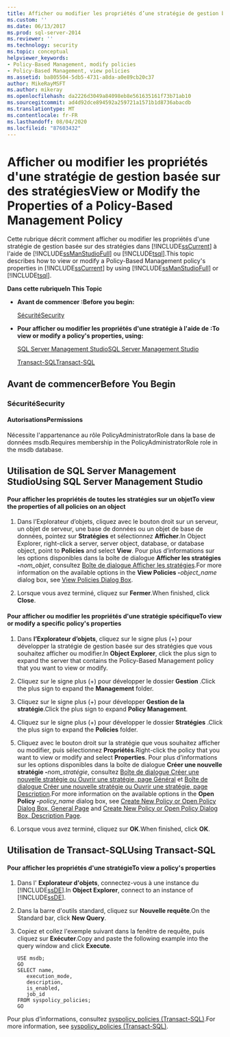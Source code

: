 ```yaml
---
title: Afficher ou modifier les propriétés d’une stratégie de gestion basée sur des stratégies | Microsoft Docs
ms.custom: ''
ms.date: 06/13/2017
ms.prod: sql-server-2014
ms.reviewer: ''
ms.technology: security
ms.topic: conceptual
helpviewer_keywords:
- Policy-Based Management, modify policies
- Policy-Based Management, view policies
ms.assetid: ba805504-5db5-4731-a8da-a0e89cb20c37
author: MikeRayMSFT
ms.author: mikeray
ms.openlocfilehash: da2226d3049a84098eb8e561635161f73b71ab10
ms.sourcegitcommit: ad4d92dce894592a259721a1571b1d8736abacdb
ms.translationtype: MT
ms.contentlocale: fr-FR
ms.lasthandoff: 08/04/2020
ms.locfileid: "87603432"
---
```

# <a name="view-or-modify-the-properties-of-a-policy-based-management-policy"></a><span data-ttu-id="810f4-102">Afficher ou modifier les propriétés d'une stratégie de gestion basée sur des stratégies</span><span class="sxs-lookup"><span data-stu-id="810f4-102">View or Modify the Properties of a Policy-Based Management Policy</span></span>
  <span data-ttu-id="810f4-103">Cette rubrique décrit comment afficher ou modifier les propriétés d'une stratégie de gestion basée sur des stratégies dans [!INCLUDE[ssCurrent](../../includes/sscurrent-md.md)] à l'aide de [!INCLUDE[ssManStudioFull](../../includes/ssmanstudiofull-md.md)] ou [!INCLUDE[tsql](../../includes/tsql-md.md)].</span><span class="sxs-lookup"><span data-stu-id="810f4-103">This topic describes how to view or modify a Policy-Based Management policy's properties in [!INCLUDE[ssCurrent](../../includes/sscurrent-md.md)] by using [!INCLUDE[ssManStudioFull](../../includes/ssmanstudiofull-md.md)] or [!INCLUDE[tsql](../../includes/tsql-md.md)].</span></span>  
  
 <span data-ttu-id="810f4-104">**Dans cette rubrique**</span><span class="sxs-lookup"><span data-stu-id="810f4-104">**In This Topic**</span></span>  
  
-   <span data-ttu-id="810f4-105">**Avant de commencer :**</span><span class="sxs-lookup"><span data-stu-id="810f4-105">**Before you begin:**</span></span>  
  
     [<span data-ttu-id="810f4-106">Sécurité</span><span class="sxs-lookup"><span data-stu-id="810f4-106">Security</span></span>](#Security)  
  
-   <span data-ttu-id="810f4-107">**Pour afficher ou modifier les propriétés d'une stratégie à l'aide de :**</span><span class="sxs-lookup"><span data-stu-id="810f4-107">**To view or modify a policy's properties, using:**</span></span>  
  
     [<span data-ttu-id="810f4-108">SQL Server Management Studio</span><span class="sxs-lookup"><span data-stu-id="810f4-108">SQL Server Management Studio</span></span>](#SSMSProcedure)  
  
     [<span data-ttu-id="810f4-109">Transact-SQL</span><span class="sxs-lookup"><span data-stu-id="810f4-109">Transact-SQL</span></span>](#TsqlProcedure)  
  
##  <a name="before-you-begin"></a><a name="BeforeYouBegin"></a> <span data-ttu-id="810f4-110">Avant de commencer</span><span class="sxs-lookup"><span data-stu-id="810f4-110">Before You Begin</span></span>  
  
###  <a name="security"></a><a name="Security"></a> <span data-ttu-id="810f4-111">Sécurité</span><span class="sxs-lookup"><span data-stu-id="810f4-111">Security</span></span>  
  
####  <a name="permissions"></a><a name="Permissions"></a> <span data-ttu-id="810f4-112">Autorisations</span><span class="sxs-lookup"><span data-stu-id="810f4-112">Permissions</span></span>  
 <span data-ttu-id="810f4-113">Nécessite l'appartenance au rôle PolicyAdministratorRole dans la base de données msdb.</span><span class="sxs-lookup"><span data-stu-id="810f4-113">Requires membership in the PolicyAdministratorRole role in the msdb database.</span></span>  
  
##  <a name="using-sql-server-management-studio"></a><a name="SSMSProcedure"></a> <span data-ttu-id="810f4-114">Utilisation de SQL Server Management Studio</span><span class="sxs-lookup"><span data-stu-id="810f4-114">Using SQL Server Management Studio</span></span>  
  
#### <a name="to-view-the-properties-of-all-policies-on-an-object"></a><span data-ttu-id="810f4-115">Pour afficher les propriétés de toutes les stratégies sur un objet</span><span class="sxs-lookup"><span data-stu-id="810f4-115">To view the properties of all policies on an object</span></span>  
  
1.  <span data-ttu-id="810f4-116">Dans l’Explorateur d’objets, cliquez avec le bouton droit sur un serveur, un objet de serveur, une base de données ou un objet de base de données, pointez sur **Stratégies** et sélectionnez **Afficher**.</span><span class="sxs-lookup"><span data-stu-id="810f4-116">In Object Explorer, right-click a server, server object, database, or database object, point to **Policies** and select **View**.</span></span> <span data-ttu-id="810f4-117">Pour plus d’informations sur les options disponibles dans la boîte de dialogue **Afficher les stratégies -**_nom_objet_, consultez [Boîte de dialogue Afficher les stratégies](view-policies-dialog-box.md).</span><span class="sxs-lookup"><span data-stu-id="810f4-117">For more information on the available options in the **View Policies -**_object_name_ dialog box, see [View Policies Dialog Box](view-policies-dialog-box.md).</span></span>  
  
2.  <span data-ttu-id="810f4-118">Lorsque vous avez terminé, cliquez sur **Fermer**.</span><span class="sxs-lookup"><span data-stu-id="810f4-118">When finished, click **Close**.</span></span>  
  
#### <a name="to-view-or-modify-a-specific-policys-properties"></a><span data-ttu-id="810f4-119">Pour afficher ou modifier les propriétés d'une stratégie spécifique</span><span class="sxs-lookup"><span data-stu-id="810f4-119">To view or modify a specific policy's properties</span></span>  
  
1.  <span data-ttu-id="810f4-120">Dans **l’Explorateur d’objets**, cliquez sur le signe plus (+) pour développer la stratégie de gestion basée sur des stratégies que vous souhaitez afficher ou modifier.</span><span class="sxs-lookup"><span data-stu-id="810f4-120">In **Object Explorer**, click the plus sign to expand the server that contains the Policy-Based Management policy that you want to view or modify.</span></span>  
  
2.  <span data-ttu-id="810f4-121">Cliquez sur le signe plus (+) pour développer le dossier **Gestion** .</span><span class="sxs-lookup"><span data-stu-id="810f4-121">Click the plus sign to expand the **Management** folder.</span></span>  
  
3.  <span data-ttu-id="810f4-122">Cliquez sur le signe plus (+) pour développer **Gestion de la stratégie**.</span><span class="sxs-lookup"><span data-stu-id="810f4-122">Click the plus sign to expand **Policy Management**.</span></span>  
  
4.  <span data-ttu-id="810f4-123">Cliquez sur le signe plus (+) pour développer le dossier **Stratégies** .</span><span class="sxs-lookup"><span data-stu-id="810f4-123">Click the plus sign to expand the **Policies** folder.</span></span>  
  
5.  <span data-ttu-id="810f4-124">Cliquez avec le bouton droit sur la stratégie que vous souhaitez afficher ou modifier, puis sélectionnez **Propriétés**.</span><span class="sxs-lookup"><span data-stu-id="810f4-124">Right-click the policy that you want to view or modify and select **Properties**.</span></span> <span data-ttu-id="810f4-125">Pour plus d’informations sur les options disponibles dans la boîte de dialogue **Créer une nouvelle stratégie -**_nom_stratégie_, consultez [Boîte de dialogue Créer une nouvelle stratégie ou Ouvrir une stratégie, page Général](../../integration-services/general-page-of-integration-services-designers-options.md) et [Boîte de dialogue Créer une nouvelle stratégie ou Ouvrir une stratégie, page Description](create-new-policy-or-open-policy-dialog-box-description-page.md).</span><span class="sxs-lookup"><span data-stu-id="810f4-125">For more information on the available options in the **Open Policy -**_policy_name_ dialog box, see [Create New Policy or Open Policy Dialog Box, General Page](../../integration-services/general-page-of-integration-services-designers-options.md) and [Create New Policy or Open Policy Dialog Box, Description Page](create-new-policy-or-open-policy-dialog-box-description-page.md).</span></span>  
  
6.  <span data-ttu-id="810f4-126">Lorsque vous avez terminé, cliquez sur **OK**.</span><span class="sxs-lookup"><span data-stu-id="810f4-126">When finished, click **OK**.</span></span>  
  
##  <a name="using-transact-sql"></a><a name="TsqlProcedure"></a> <span data-ttu-id="810f4-127">Utilisation de Transact-SQL</span><span class="sxs-lookup"><span data-stu-id="810f4-127">Using Transact-SQL</span></span>  
  
#### <a name="to-view-a-policys-properties"></a><span data-ttu-id="810f4-128">Pour afficher les propriétés d'une stratégie</span><span class="sxs-lookup"><span data-stu-id="810f4-128">To view a policy's properties</span></span>  
  
1.  <span data-ttu-id="810f4-129">Dans l' **Explorateur d'objets**, connectez-vous à une instance du [!INCLUDE[ssDE](../../includes/ssde-md.md)].</span><span class="sxs-lookup"><span data-stu-id="810f4-129">In **Object Explorer**, connect to an instance of [!INCLUDE[ssDE](../../includes/ssde-md.md)].</span></span>  
  
2.  <span data-ttu-id="810f4-130">Dans la barre d'outils standard, cliquez sur **Nouvelle requête**.</span><span class="sxs-lookup"><span data-stu-id="810f4-130">On the Standard bar, click **New Query**.</span></span>  
  
3.  <span data-ttu-id="810f4-131">Copiez et collez l'exemple suivant dans la fenêtre de requête, puis cliquez sur **Exécuter**.</span><span class="sxs-lookup"><span data-stu-id="810f4-131">Copy and paste the following example into the query window and click **Execute**.</span></span>  
  
    ```  
    USE msdb;  
    GO  
    SELECT name,  
       execution_mode,  
       description,  
       is_enabled,  
       job_id  
    FROM syspolicy_policies;  
    GO  
    ```  
  
 <span data-ttu-id="810f4-132">Pour plus d’informations, consultez [syspolicy_policies &#40;Transact-SQL&#41;](/sql/relational-databases/system-catalog-views/syspolicy-policies-transact-sql).</span><span class="sxs-lookup"><span data-stu-id="810f4-132">For more information, see [syspolicy_policies &#40;Transact-SQL&#41;](/sql/relational-databases/system-catalog-views/syspolicy-policies-transact-sql).</span></span>  
  
  
